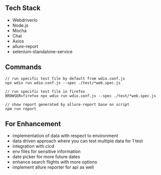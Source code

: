 
## Tech Stack
- WebdriverIo
- Node.js
- Mocha
- Chai
- Axios
- allure-report
- selenium-standalone-service

## Commands

```
// run specific test file by default from wdio.conf.js
npx wdio run wdio.conf.js --spec ./test/*web.spec.js

// run specific test file in firefox
BROWSER=firefox npx wdio run wdio.conf.js --spec ./test/*web.spec.js

// show report generated by allure-report base on script
npm run report
```

## For Enhancement
- implementation of data with respect to environment
- data driven approach where you can test multiple data for 1 test
- integration with cicd
- env files for sensitive information
- date picker for more future dates
- enhance search flights with more options
- implement allure reporter for api as well